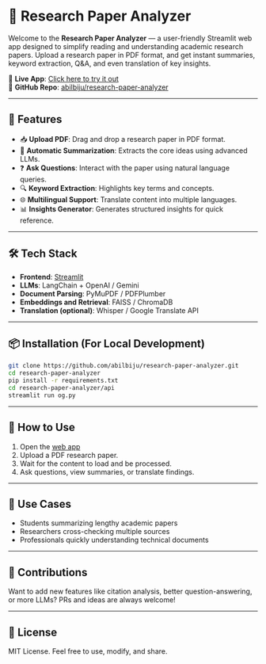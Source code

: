 
# 📄 Research Paper Analyzer

Welcome to the **Research Paper Analyzer** — a user-friendly Streamlit web app designed to simplify reading and understanding academic research papers. Upload a research paper in PDF format, and get instant summaries, keyword extraction, Q&A, and even translation of key insights.

🔗 **Live App**: [Click here to try it out](https://research-paper-analyzer-jcdseen7wpnneoa5pvu5tk.streamlit.app/)  
🔗 **GitHub Repo**: [abilbiju/research-paper-analyzer](https://github.com/abilbiju/research-paper-analyzer)

---

## 🚀 Features

- 📥 **Upload PDF**: Drag and drop a research paper in PDF format.
- 🧠 **Automatic Summarization**: Extracts the core ideas using advanced LLMs.
- ❓ **Ask Questions**: Interact with the paper using natural language queries.
- 🔍 **Keyword Extraction**: Highlights key terms and concepts.
- 🌐 **Multilingual Support**: Translate content into multiple languages.
- 📊 **Insights Generator**: Generates structured insights for quick reference.

---

## 🛠️ Tech Stack

- **Frontend**: [Streamlit](https://streamlit.io/)
- **LLMs**: LangChain + OpenAI / Gemini
- **Document Parsing**: PyMuPDF / PDFPlumber
- **Embeddings and Retrieval**: FAISS / ChromaDB
- **Translation (optional)**: Whisper / Google Translate API

---

## 📦 Installation (For Local Development)

```bash
git clone https://github.com/abilbiju/research-paper-analyzer.git
cd research-paper-analyzer
pip install -r requirements.txt
cd research-paper-analyzer/api
streamlit run og.py
```

---

## 🧪 How to Use

1. Open the [web app](https://research-paper-analyzer-jcdseen7wpnneoa5pvu5tk.streamlit.app/)
2. Upload a PDF research paper.
3. Wait for the content to load and be processed.
4. Ask questions, view summaries, or translate findings.

---

## 🧠 Use Cases

- Students summarizing lengthy academic papers
- Researchers cross-checking multiple sources
- Professionals quickly understanding technical documents

---

## 🤝 Contributions

Want to add new features like citation analysis, better question-answering, or more LLMs? PRs and ideas are always welcome!

---

## 📜 License

MIT License. Feel free to use, modify, and share.
